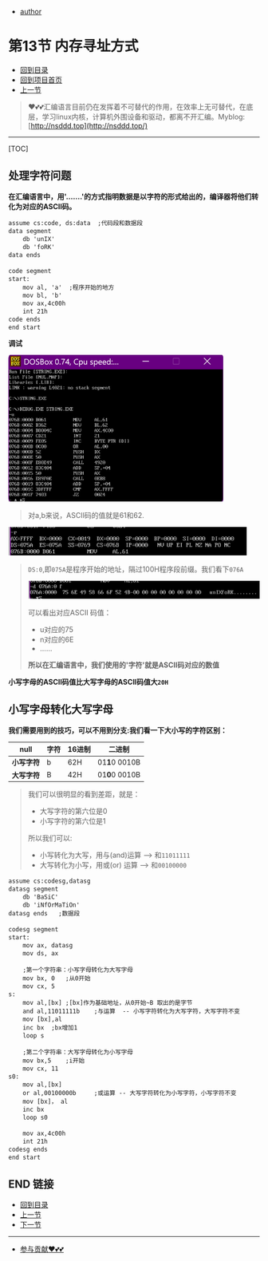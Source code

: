 + [author](https://github.com/3293172751)

# 第13节 内存寻址方式

+ [回到目录](../README.md)
+ [回到项目首页](../../README.md)
+ [上一节](12.md)
> ❤️💕💕汇编语言目前仍在发挥着不可替代的作用，在效率上无可替代，在底层，学习linux内核，计算机外围设备和驱动，都离不开汇编。Myblog:[http://nsddd.top](http://nsddd.top/)
---
[TOC]

## 处理字符问题

**在汇编语言中，用'…….'的方式指明数据是以字符的形式给出的，编译器将他们转化为对应的ASCII码。**

```assembly
assume cs:code, ds:data  ;代码段和数据段
data segment
	db 'unIX'
	db 'foRK'
data ends

code segment
start: 
	mov al, 'a'  ;程序开始的地方
	mov bl, 'b'
	mov ax,4c00h
	int 21h
code ends
end start
```

**调试**

<img src="assets/image-20220805172141579.png" alt="image-20220805172141579" style="zoom:67%;" />

> 对a,b来说，ASCII码的值就是61和62.

<img src="assets/image-20220805172351613.png" alt="image-20220805172351613" style="zoom:80%;" />

> `DS:0`,即`075A`是程序开始的地址，隔过100H程序段前缀。我们看下`076A`
>
> <img src="assets/image-20220805172546025.png" alt="image-20220805172546025" style="zoom:80%;" />
>
> 可以看出对应ASCII 码值：
>
> + u对应的75
> + n对应的6E
> + ……
>
> **所以在汇编语言中，我们使用的'字符'就是ASCII码对应的数值**

**小写字母的ASCII码值比大写字母的ASCII码值大`20H`**



## 小写字母转化大写字母

**我们需要用到的技巧，可以不用到分支:我们看一下大小写的字符区别：**

| **null**     | **字符** | **16进制** | **二进制**     |
| ------------ | -------- | ---------- | -------------- |
| **小写字符** | b        | 62H        | 01**1**0 0010B |
| **大写字符** | B        | 42H        | 01**0**0 0010B |

> 我们可以很明显的看到差距，就是：
>
> + 大写字符的第六位是0
> + 小写字符的第六位是1
>
> 所以我们可以:
>
> + 小写转化为大写，用与(and)运算 —>  和`11011111`
> + 大写转化为小写，用或(or)  运算 —>  和`00100000`

```assembly
assume cs:codesg,datasg
datasg segment
	db 'BaSiC'
	db 'iNfOrMaTiOn'
datasg ends   ;数据段

codesg segment
start:
	mov ax, datasg
	mov ds, ax
	
	;第一个字符串：小写字母转化为大写字母
	mov bx, 0	;从0开始
	mov cx, 5
s:
	mov al,[bx]	;[bx]作为基础地址，从0开始~B 取出的是字节
	and al,11011111b	;与运算  -- 小写字符转化为大写字符，大写字符不变
	mov [bx],al		
	inc bx	;bx增加1
	loop s
	
	;第二个字符串：大写字母转化为小写字母
	mov bx,5	;i开始
	mov cx, 11
s0:
	mov al,[bx]
	or al,00100000b		;或运算 -- 大写字符转化为小写字符，小写字符不变
	mov [bx]， al
	inc bx
	loop s0
	
	mov ax,4c00h
	int 21h
codesg ends
end start	
```



> 
>
> 

## END 链接

+ [回到目录](../README.md)
+ [上一节](12.md)
+ [下一节](14.md)
---
+ [参与贡献❤️💕💕](https://github.com/3293172751/Block_Chain/blob/master/Git/git-contributor.md)